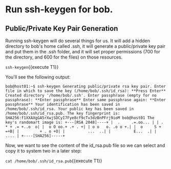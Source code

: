 # Run ssh-keygen for bob.

## Public/Private Key Pair Generation

Running ssh-keygen will do several things for us. It will add a hidden directory to bob's home called .ssh, it will generate a public/private key pair and put them in the .ssh folder, and it will set proper permissions (700 for the directory, and 600 for the files) on those resources.

`ssh-keygen`{{execute T1}}

You'll see the following output:

`bob@host01:~$ ssh-keygen
Generating public/private rsa key pair.
Enter file in which to save the key (/home/bob/.ssh/id_rsa): **Press Enter**
Created directory '/home/bob/.ssh'.
Enter passphrase (empty for no passphrase): **Enter passphrase**
Enter same passphrase again: **Enter passphrase**
Your identification has been saved in /home/bob/.ssh/id_rsa.
Your public key has been saved in /home/bob/.ssh/id_rsa.pub.
The key fingerprint is:
SHA256:f1XXAXgGA5rXwjSDCyI7Fye8cf9cTv3dzBnPFrj9ioM bob@host01
The key's randomart image is:
+---[RSA 2048]----+
|  .     .=.oo... |
| . * + .= +..o  o|
|  o O oo.+ .+ . +|
| o o   o. .o o +.|
|  o     S +   =+B|
|         + . o +O|
|          ...  ..|
|          E...  .|
|            .... |
+----[SHA256]-----+`

Now, we want to see the content of the id_rsa.pub file so we can select and copy it to system two in a later step:

`cat /home/bob/.ssh/id_rsa.pub`{{execute T1}}
